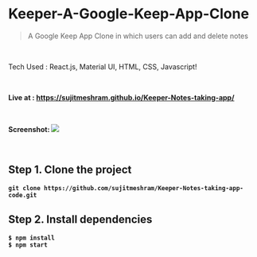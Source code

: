 # Keeper-A-Google-Keep-App-Clone

> A Google Keep App Clone in which users can add and delete notes 
<br>


Tech Used : React.js, Material UI, HTML, CSS, Javascript!

<br>


<b>Live at :<b> https://sujitmeshram.github.io/Keeper-Notes-taking-app/

<br>
 
Screenshot:
<img src="https://user-images.githubusercontent.com/71513291/215313698-660a1bec-ec53-4150-b9d7-979e0f907ce2.png"/>
 
  
  
<br>


## Step 1. Clone the project
`git clone https://github.com/sujitmeshram/Keeper-Notes-taking-app-code.git`

## Step 2. Install dependencies
```
$ npm install
$ npm start
```
